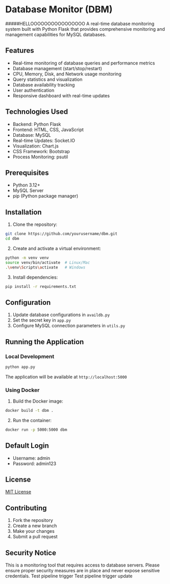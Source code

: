 # Database Monitor (DBM)
#####HELLOOOOOOOOOOOOOOOO
A real-time database monitoring system built with Python Flask that provides comprehensive monitoring and management capabilities for MySQL databases.

## Features

- Real-time monitoring of database queries and performance metrics
- Database management (start/stop/restart)
- CPU, Memory, Disk, and Network usage monitoring
- Query statistics and visualization
- Database availability tracking
- User authentication
- Responsive dashboard with real-time updates

## Technologies Used

- Backend: Python Flask
- Frontend: HTML, CSS, JavaScript
- Database: MySQL
- Real-time Updates: Socket.IO
- Visualization: Chart.js
- CSS Framework: Bootstrap
- Process Monitoring: psutil

## Prerequisites

- Python 3.12+
- MySQL Server
- pip (Python package manager)

## Installation

1. Clone the repository:
```bash
git clone https://github.com/yourusername/dbm.git
cd dbm
```

2. Create and activate a virtual environment:
```bash
python -m venv venv
source venv/bin/activate  # Linux/Mac
.\venv\Scripts\activate   # Windows
```

3. Install dependencies:
```bash
pip install -r requirements.txt
```

## Configuration

1. Update database configurations in `availdb.py`
2. Set the secret key in `app.py`
3. Configure MySQL connection parameters in `utils.py`

## Running the Application

### Local Development

```bash
python app.py
```

The application will be available at `http://localhost:5000`

### Using Docker

1. Build the Docker image:
```bash
docker build -t dbm .
```

2. Run the container:
```bash
docker run -p 5000:5000 dbm
```

## Default Login

- Username: admin
- Password: admin123

## License

[MIT License](LICENSE)

## Contributing

1. Fork the repository
2. Create a new branch
3. Make your changes
4. Submit a pull request

## Security Notice

This is a monitoring tool that requires access to database servers. Please ensure proper security measures are in place and never expose sensitive credentials.
Test pipeline trigger
Test pipeline trigger update
